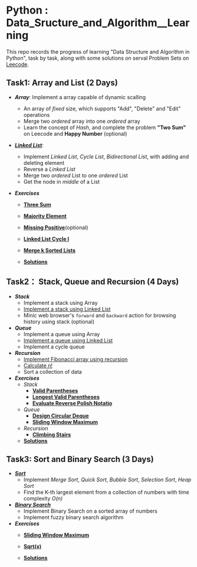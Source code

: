 # Python : Data_Sructure_and_Algorithm__Learning

This repo records the progress of learning "Data Structure and Algorithm in Python", task by task, along with some solutions on serval Problem Sets on [Leecode](https://leetcode-cn.com/profile/points/).


## Task1: Array and List (2 Days)  
- ***Array***:  Implement a array capable of dynamic scalling
  -  An array of *fixed* size, which supports "Add", "Delete" and "Edit" operations
  -  Merge two *ordered* array into one *ordered* array
  -  Learn the concept of *Hash*, and complete the problem **"Two Sum"** on Leecode and **Happy Number** (optional)
  
- ***[Linked List](https://github.com/Pyabecedarian/Data_Sructure-Algorithm__Learning/blob/master/task1/LinkedList.py)***:
  -  Implement *Linked List*, *Cycle List*, *Bidirectional List*, with adding and deleting element
  -  Reverse a *Linked List*
  -  Merge two *ordered* List to one *ordered* List
  -  Get the node in *middle* of a List
  
- ***Exercises***
  - **[Three Sum](https://leetcode.com/problems/3sum/)**
  - **[Majority Element](https://leetcode.com/problems/majority-element/)**
  - **[Missing Positive](https://leetcode.com/problems/first-missing-positive/)**(optional)
  - **[Linked List Cycle I](https://leetcode.com/problems/linked-list-cycle/)**
  - **[Merge k Sorted Lists](https://leetcode.com/problems/merge-k-sorted-lists/)**

  - **[Solutions](xxx)**

## Task2： Stack, Queue and Recursion (4 Days)
- ***Stack***
  - Implement a stack using Array
  - [Implement a stack using Linked List](https://github.com/Pyabecedarian/Data_Sructure-Algorithm__Learning/blob/master/task2/stack.py)
  - Minic web browser's `forward` and `backward` action for browsing history using stack (optional)
- ***Queue***
  - Implement a queue using Array
  - [Implement a queue using Linked List](https://github.com/Pyabecedarian/Data_Sructure-Algorithm__Learning/blob/master/task2/queue.py)
  - Implement a cycle queue
- ***Recursion***
  - [Implement Fibonacci array using recursion](https://github.com/Pyabecedarian/Data_Sructure-Algorithm__Learning/blob/master/task2/fibonacci.py)
  - [Calculate n!](https://github.com/Pyabecedarian/Data_Sructure-Algorithm__Learning/blob/master/task2/calc_n_fac.py)
  - Sort a collection of data
- ***Exercises***
  - *Stack*
    - **[Valid Parentheses](https://leetcode.com/problems/valid-parentheses/)**
    - **[Longest Valid Parentheses](https://leetcode.com/problems/longest-valid-parentheses/)**
    - **[Evaluate Reverse Polish Notatio](https://leetcode.com/problems/evaluate-reverse-polish-notation/)**
  - *Queue*
    - **[Design Circular Deque](https://leetcode.com/problems/design-circular-deque/)**
    - **[Sliding Window Maximum](https://leetcode.com/problems/sliding-window-maximum/)**
  - *Recursion*
    - **[Climbing Stairs](https://leetcode.com/problems/climbing-stairs/)**
  - **[Solutions](https://github.com/Pyabecedarian/Data_Sructure-Algorithm__Learning/tree/master/excersices/task2)**
  
## Task3: Sort and Binary Search (3 Days)
- ***[Sort](https://github.com/Pyabecedarian/Data_Sructure-Algorithm__Learning/tree/master/task3)***
  - Implement *Merge Sort*, *Quick Sort*, *Bubble Sort*, *Selection Sort*, *Heap Sort*
  - Find the K-th largest element from a collection of numbers with time complexity *O(n)*
- ***[Binary Search](https://github.com/Pyabecedarian/Data_Sructure-Algorithm__Learning/tree/master/task3)***
  - Implement Binary Search on a sorted array of numbers
  - Implement fuzzy binary search algorithm
- ***Exercises***
  - **[Sliding Window Maximum](https://leetcode.com/problems/sliding-window-maximum/)**
  - **[Sqrt(x)](https://leetcode.com/problems/sqrtx/)**
  
  - **[Solutions](https://github.com/Pyabecedarian/Data_Sructure-Algorithm__Learning/tree/master/excersices/task3)**
